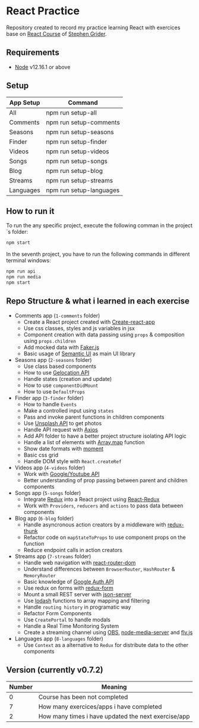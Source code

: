 # React Practice
Repository created to record my practice learning React with exercices base on [React Course](https://www.udemy.com/user/sgslo/) of [Stephen Grider](https://www.udemy.com/course/react-redux).

## Requirements
 - [Node](https://nodejs.org/en/download/) v12.16.1 or above

 ## Setup
| App Setup | Command |
| ------ | ------ |
| All | npm run setup-all |
| Comments | npm run setup-comments |
| Seasons | npm run setup-seasons |
| Finder | npm run setup-finder |
| Videos | npm run setup-videos |
| Songs | npm run setup-songs |
| Blog | npm run setup-blog |
| Streams | npm run setup-streams |
| Languages | npm run setup-languages |

## How to run it
To run the any specific project, execute the following comman in the project´s folder:
```sh
npm start
```
In the seventh project, you have to run the following commands in different terminal windows:
```sh
npm run api
npm run media
npm start
```

## Repo Structure & what i learned in each exercise
 - Comments app (`1-comments` folder)
   - Create a React project created with [Create-react-app](https://www.npmjs.com/package/create-react-app)
   - Use css classes, styles and js variables in jsx
   - Component creation with data passing using `props` & composition using `props.children`
   - Add mocked data with [Faker.js](https://www.npmjs.com/package/faker)
   - Basic usage of [Semantic UI](https://semantic-ui.com/) as main UI library
 - Seasons app (`2-seasons` folder)
   - Use class based components
   - How to use [Gelocation API](https://developer.mozilla.org/en-US/docs/Web/API/Geolocation_API)
   - Handle states (creation and update)
   - How to use `componentDidMount`
   - How to use `DefaultProps`
 - Finder app (`3-finder` folder)
   - How to handle `Events`
   - Make a controlled input using `states`
   - Pass and invoke parent functions in children components
   - Use [Unsplash API](https://unsplash.com/developers) to get photos
   - Handle API request with [Axios](https://www.npmjs.com/package/axios)
   - Add API folder to have a better project structure isolating API logic
   - Handle a list of elements with [Array.map](https://developer.mozilla.org/en-US/docs/Web/JavaScript/Reference/Global_Objects/Array/map) function
   - Show date formats with [moment](https://www.npmjs.com/package/moment)
   - Basic css grid
   - Handle DOM style with `React.createRef`
 - Videos app (`4-videos` folder)
   - Work with [Google/Youtube API](https://console.developers.google.com/)
   - Better understanding of prop passing between parent and children components
 - Songs app (`5-songs` folder)
   - Integrate [Redux](https://www.npmjs.com/package/redux) into a React project using [React-Redux](https://www.npmjs.com/package/react-redux)
   - Work with `Providers`, `reducers` and `actions` to pass data between components
 - Blog app (`6-blog` folder)
   - Handle asyncronous action creators by a middleware with [redux-thunk](https://www.npmjs.com/package/redux-thunk)
   - Refactor code on `mapStateToProps` to use component props on the function
   - Reduce endpoint calls in action creators
 - Streams app (`7-streams` folder)
   - Handle web navigation with [react-router-dom](https://www.npmjs.com/package/react-router-dom)
   - Understand differences between `BrowserRouter`, `HashRouter` & `MemoryRouter`
   - Basic knowledge of [Google Auth API](https://developers.google.com/identity)
   - Use redux on forms with [redux-form](https://www.npmjs.com/package/redux-form)
   - Mount a small REST server with [json-server](https://www.npmjs.com/package/json-server)
   - Use [lodash](https://www.npmjs.com/package/lodash) functions to array mapping and filtering
   - Handle `routing history` in programatic way
   - Refactor Form Components
   - Use `CreatePortal` to handle modals
   - Handle a Real Time Monitoring System
   - Create a streaming channel using [OBS](http://obsproject.com/), [node-media-server](https://www.npmjs.com/package/node-media-server) and [flv.js](https://www.npmjs.com/package/flv.js)
 - Languages app (`8-languages` folder)
   - Use `Context` as a alternative to `Redux` for distribute data to the other components
 

## Version (currently v0.7.2)
| Number | Meaning |
| ------ | ------ |
| 0 | Course has been not completed |
| 7 | How many exercices/apps i have completed |
| 2 | How many times i have updated the next exercise/app |